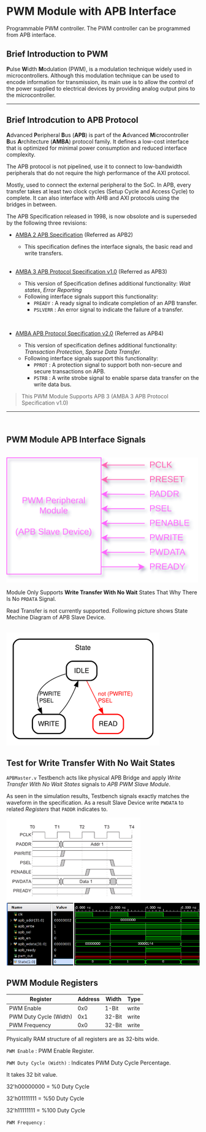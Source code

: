 # PWM Module with APB Interface

Programmable PWM controller. The PWM controller can be programmed from APB interface.

## Brief Introduction to PWM

**P**ulse **W**idth **M**odulation (PWM), is a modulation technique widely used in microcontrollers. Although this modulation technique can be used to encode information for transmission, its main use is to allow the control of the power supplied to electrical devices by providing analog output pins to the microcontroller.

---

## Brief Introdcution to APB Protocol

**A**dvanced **P**eripheral **B**us (**APB**) is part of the **A**dvanced **M**icrocontroller **B**us **A**rchitecture (**AMBA**) protocol family. It defines a low-cost interface that is optimized for minimal power consumption and reduced interface complexity.

The APB protocol is not pipelined, use it to connect to low-bandwidth peripherals that do not require the high performance of the AXI protocol.

Mostly, used to connect the external peripheral to the SoC. In APB, every transfer takes at least two clock cycles (Setup Cycle and Access Cycle) to complete. It can also interface with AHB and AXI protocols using the bridges in between.

The APB Specification released in 1998, is now obsolote and is superseded by the following three revisions: 

* [AMBA 2 APB Specification](https://www.google.com/url?sa=t&rct=j&q=&esrc=s&source=web&cd=&ved=2ahUKEwiG_vbA69j5AhXeVfEDHVtVASIQFnoECAwQAQ&url=https%3A%2F%2Fdocumentation-service.arm.com%2Fstatic%2F5f916403f86e16515cdc3d71%3Ftoken%3D&usg=AOvVaw3I4Y5NBAiCiopnHM_VqpXd) (Referred as APB2)

    * This specification defines the interface signals, the basic read and write transfers.

  <br>

* [AMBA 3 APB Protocol Specification v1.0](https://web.eecs.umich.edu/~prabal/teaching/eecs373-f12/readings/ARM_AMBA3_APB.pdf) (Referred as APB3)
  
    * This version of Specification defines additional functionality: *Wait states*, *Error Reporting*
    * Following interface signals support this functionality:
      * `PREADY` : A ready signal to indicate completion of an APB transfer.
      * `PSLVERR` : An error signal to indicate the failure of a transfer.

<br>

* [AMBA APB Protocol Specification v2.0](https://www.eecs.umich.edu/courses/eecs373/readings/IHI0024C_amba_apb_protocol_spec.pdf) (Referred as APB4)

    * This version of specification defines additional functionality: *Transaction Protection*, *Sparse Data Transfer*.
    * Following interface signals support this functionality:
      * `PPROT` : A protection signal to support both non-secure and secure transactions on APB.
      * `PSTRB` : A write strobe signal to enable sparse data transfer on the write data bus.

> This PWM Module Supports APB 3 (AMBA 3 APB Protocol Specification v1.0)

---
<br>

## PWM Module APB Interface Signals
<br>

<img src="APBInterfaceSignals.png" alt="drawing" width="500"/>


Module Only Supports **Write Transfer With No Wait** States That Why There Is No `PRDATA` Signal.

Read Transfer is not currently supported. Following picture shows State Mechine Diagram of APB Slave Device.

<br>

<img src="StateMachine_0.svg" alt="drawing" width="400"/>

<br>

## Test for Write Transfer With No Wait States

`APBMaster.v` Testbench acts like physical APB Bridge and apply *Write Transfer With No Wait States* signals to *APB PWM Slave Module*. 

As seen in the simulation results, Testbench signals exactly matches the waveform in the specification. As a result Slave Device write `PWDATA` to related *Registers* that `PADDR` indicates to.

<p float="left">
  <img src="APB_WriteTransfers.png" width="350" />
  <img src="APB_Master_TB.png" width="600" /> 
</p>


## PWM Module Registers 

| Register               | Address | Width  | Type  |
| ---------------------- | ------- | ------ | ----- |
| PWM Enable             | 0x0     | 1-Bit  | write |
| PWM Duty Cycle (Width) | 0x1     | 32-Bit | write |
| PWM Frequency          | 0x0     | 32-Bit | write |

Physically RAM structure of all registers are as 32-bits wide.  

`PWM Enable` : PWM Enable Register. 

`PWM Duty Cycle (Width)` : Indicates PWM Duty Cycle Percentage.

It takes 32 bit value. 

32'h00000000 = %0 Duty Cycle

32'h01111111 = %50 Duty Cycle

32'h11111111 = %100 Duty Cycle

`PWM Frequency` : 




